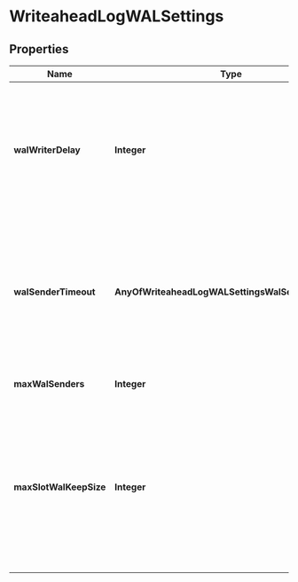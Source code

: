 # WriteaheadLogWALSettings

## Properties
Name | Type | Description | Notes
------------ | ------------- | ------------- | -------------
**walWriterDelay** | **Integer** | WAL flush interval in milliseconds. Note that setting this value to lower than the default 200ms may negatively impact performance |  [optional]
**walSenderTimeout** | **AnyOfWriteaheadLogWALSettingsWalSenderTimeout** | Terminate replication connections that are inactive for longer than this amount of time, in milliseconds. Setting this value to zero disables the timeout. |  [optional]
**maxWalSenders** | **Integer** | PostgreSQL maximum WAL senders |  [optional]
**maxSlotWalKeepSize** | **Integer** | PostgreSQL maximum WAL size (MB) reserved for replication slots. Default is -1 (unlimited). wal_keep_size minimum WAL size setting takes precedence over this. |  [optional]
